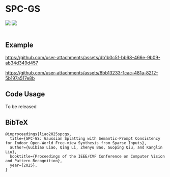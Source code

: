 # SPC-GS


<div align="left">
    <a href="https://gbliao.github.io/SPC-GS.github.io/"><img src="https://img.shields.io/badge/🌐 Website-Visit-orange"></a>
    <a href="https://arxiv.org/abs/2503.12535"><img src="https://img.shields.io/badge/arXiv-PDF-blue"></a>
</div>

<br>


## Example


https://github.com/user-attachments/assets/db1b0c5f-bb68-466e-9b09-ab34d349d457


https://github.com/user-attachments/assets/8bb13233-1cac-481a-8212-5b197a517e8b




## Code Usage
To be released


## BibTeX
```
@inproceedings{liao2025spcgs,
  title={SPC-GS: Gaussian Splatting with Semantic-Prompt Consistency for Indoor Open-World Free-view Synthesis from Sparse Inputs},
  author={Guibiao Liao, Qing Li, Zhenyu Bao, Guoping Qiu, and Kanglin Liu},
  booktitle={Proceedings of the IEEE/CVF Conference on Computer Vision and Pattern Recognition},
  year={2025},
}
```
